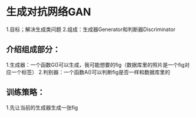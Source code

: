 # 生成对抗网络GAN

1.目标；解决生成类问题
2.组成：生成器Generator和判断器Discriminator

## 介绍组成部分：
1.生成器：一个函数G()可以生成，我可能想要的fig（数据库里的照片是一个fig对应一个标签）
2.判别器：一个函数A()可以判断fig是否一样和数据库里的


## 训练策略：
1.先让当前的生成器生成一张fig